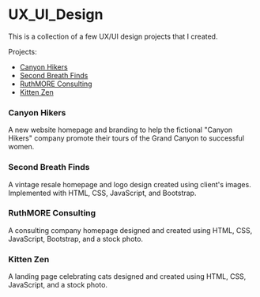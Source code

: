 # UX_UI_Design
 
This is a collection of a few UX/UI design projects that I created.

Projects:

* [Canyon Hikers](https://github.com/corpuzrob/UX_UI_Design/tree/main/Canyon_Hikers)
* [Second Breath Finds](https://github.com/corpuzrob/UX_UI_Design/blob/main/Fluid%20Website/Fluid_Website.html)
* [RuthMORE Consulting](https://github.com/corpuzrob/UX_UI_Design/tree/main/Responsive%20Website)
* [Kitten Zen](https://github.com/corpuzrob/UX_UI_Design/tree/main/Kitten_Zen)

### Canyon Hikers

A new website homepage and branding to help the fictional "Canyon Hikers" company promote their tours of the Grand Canyon to successful women.

### Second Breath Finds

A vintage resale homepage and logo design created using client's images. Implemented with HTML, CSS, JavaScript, and Bootstrap.

### RuthMORE Consulting
A consulting company homepage designed and created using HTML, CSS, JavaScript, Bootstrap, and a stock photo.

### Kitten Zen

A landing page celebrating cats designed and created using HTML, CSS, JavaScript, and a stock photo.
